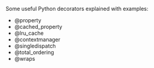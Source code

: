 Some useful Python decorators explained with examples:

- @property
- @cached_property
- @lru_cache
- @contextmanager
- @singledispatch
- @total_ordering
- @wraps
